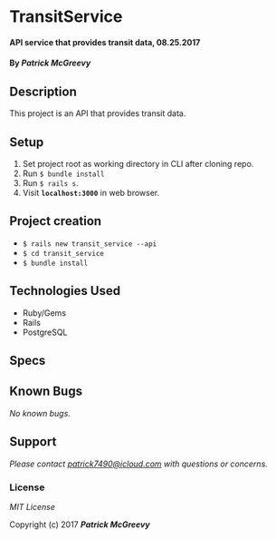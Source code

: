 # TransitService

#### API service that provides transit data, 08.25.2017

#### By _**Patrick McGreevy**_

## Description
This project is an API that provides transit data.


## Setup
1. Set project root as working directory in CLI after cloning repo.
2. Run `$ bundle install`
3. Run `$ rails s`.
4. Visit **`localhost:3000`**  in web browser.


## Project creation

* `$ rails new transit_service --api`
* `$ cd transit_service`
* `$ bundle install`


## Technologies Used

* Ruby/Gems
* Rails
* PostgreSQL


## Specs



## Known Bugs

_No known bugs._

## Support
_Please contact patrick7490@icloud.com with questions or concerns._


### License

*MIT License*

Copyright (c) 2017 _**Patrick McGreevy**_
